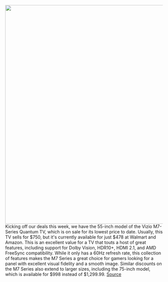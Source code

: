 <img src='https://cdn.vox-cdn.com/thumbor/ESqeJaPY-1iLCD8WqFc9UPd8jxE=/0x0:2000x1335/1200x800/filters:focal(872x276:1192x596)/cdn.vox-cdn.com/uploads/chorus_image/image/70653180/e415e71e_8efe_49b3_8f0e_9ad80f5a5c04.1056b720cea426c4af8ee5eade12f0fb.0.jpeg' width='700px' /><br/>
Kicking off our deals this week, we have the 55-inch model of the Vizio M7-Series Quantum TV, which is on sale for its lowest price to date. Usually, this TV sells for $750, but it's currently available for just $478 at Walmart and Amazon. This is an excellent value for a TV that touts a host of great features, including support for Dolby Vision, HDR10+, HDMI 2.1, and AMD FreeSync compatibility. While it only has a 60Hz refresh rate, this collection of features makes the M7 Series a great choice for gamers looking for a panel with excellent visual fidelity and a smooth image. Similar discounts on the M7 Series also extend to larger sizes, including the 75-inch model, which is available for $998 instead of $1,299.99.
<a href='https://www.theverge.com/good-deals/2022/3/21/22988919/vizio-m7-series-quantum-tv-apple-ipad-air-samsung-galaxy-fold-flip-3-s21-deal-sale'> Source <a/>
